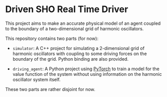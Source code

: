 # Driven SHO Real Time Driver

This project aims to make an accurate physical model of an agent coupled to the
boundary of a two-dimensional grid of harmonic oscillators.

This repository contains two parts (for now):

- `simulator`: A C++ project for simulating a 2-dimensional grid of harmonic
oscillators with coupling to some driving forces on the boundary of the grid.
Python binding are also provided.

- `driving_agent`: A Python project using
[PyTorch](https://github.com/pytorch/pytorch) to train a model for the value
function of the system without using information on the harmonic oscillator
system itself.

These two parts are rather disjoint for now.
